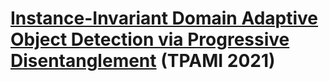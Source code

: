 # [Instance-Invariant Domain Adaptive Object Detection via Progressive Disentanglement](https://arxiv.org/abs/1911.08712) (TPAMI 2021)
